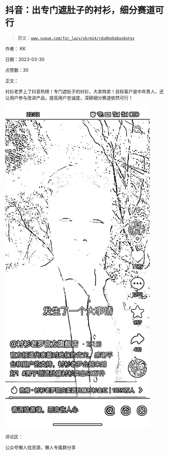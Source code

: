 # 抖音：出专门遮肚子的衬衫，细分赛道可行

> 原文：[`www.yuque.com/for_lazy/xkrm14/rdu0bg6q8as6otgy`](https://www.yuque.com/for_lazy/xkrm14/rdu0bg6q8as6otgy)



作者： KK



日期：2023-03-30



点赞数：30



正文：



衬衫老罗上了抖音热榜！专门遮肚子的衬衫，大卖特卖！目标客户是中年男人，还让用户参与改进产品，提高用户忠诚度，深耕细分赛道依然可行！



![](img/99a7208ba9c978bf90e6aab9b1ab5e61.png)  

评论区：



公众号懒人找资源，懒人专属群分享

